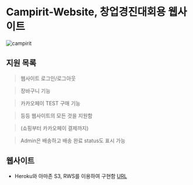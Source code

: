 # Campirit-Website, 창업경진대회용 웹사이트
![campirit](https://user-images.githubusercontent.com/65525866/126276148-d8e8fe29-4191-45b1-8f45-39ed1c4afe10.png)
## 지원 목록
>웹사이트 로그인/로그아웃

>장바구니 기능

>카카오페이 TEST 구매 기능

>등등 웹사이트의 모든 것을 지원함

>(쇼핑부터 카카오페이 결제까지)

>Admin은 배송하고 배송 완료 status도 표시 가능

## 웹사이트

- Heroku와 아마존 S3, RWS를 이용하여 구현함
[URL](http://www.github.com/lastdefiance20)
